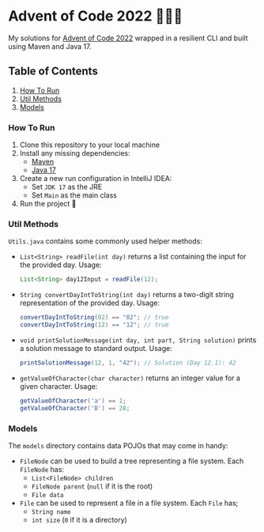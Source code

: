 # Advent of Code 2022 👨‍💻🎄
My solutions for [Advent of Code 2022](https://adventofcode.com/2022) wrapped in a resilient CLI and built using Maven and Java 17.

## Table of Contents
1. [How To Run](#How-To-Run)
2. [Util Methods](#Util-Methods)
3. [Models](#Models)

### How To Run
1. Clone this repository to your local machine
2. Install any missing dependencies:
   - [Maven](https://maven.apache.org/install.html)
   - [Java 17](https://www.oracle.com/java/technologies/downloads/#java17)
3. Create a new run configuration in IntelliJ IDEA:
   - Set `JDK 17` as the JRE
   - Set `Main` as the main class
4. Run the project 🚀

### Util Methods
`Utils.java` contains some commonly used helper methods:

- `List<String> readFile(int day)` returns a list containing the input for the provided day. Usage:
    ```java
    List<String> day12Input = readFile(12);
    ```
- `String convertDayIntToString(int day)` returns a two-digit string representation of the provided day. Usage:
    ```java
    convertDayIntToString(02) == "02"; // true
    convertDayIntToString(12) == "12"; // true
    ```
- `void printSolutionMessage(int day, int part, String solution)` prints a solution message to standard output. Usage:
  ```java
  printSolutionMessage(12, 1, "42"); // Solution (Day 12.1): 42
  ```
- `getValueOfCharacter(char character)` returns an integer value for a given character. Usage:
  ```java
  getValueOfCharacter('a') == 1;
  getValueOfCharacter('B') == 28;
  ```

### Models
The `models` directory contains data POJOs that may come in handy:

- `FileNode` can be used to build a tree representing a file system. Each `FileNode` has:
  - `List<FileNode> children`
  - `FileNode parent` (`null` if it is the root)
  - `File data`
- `File` can be used to represent a file in a file system. Each `File` has;
  - `String name`
  - `int size` (`0` if it is a directory)
